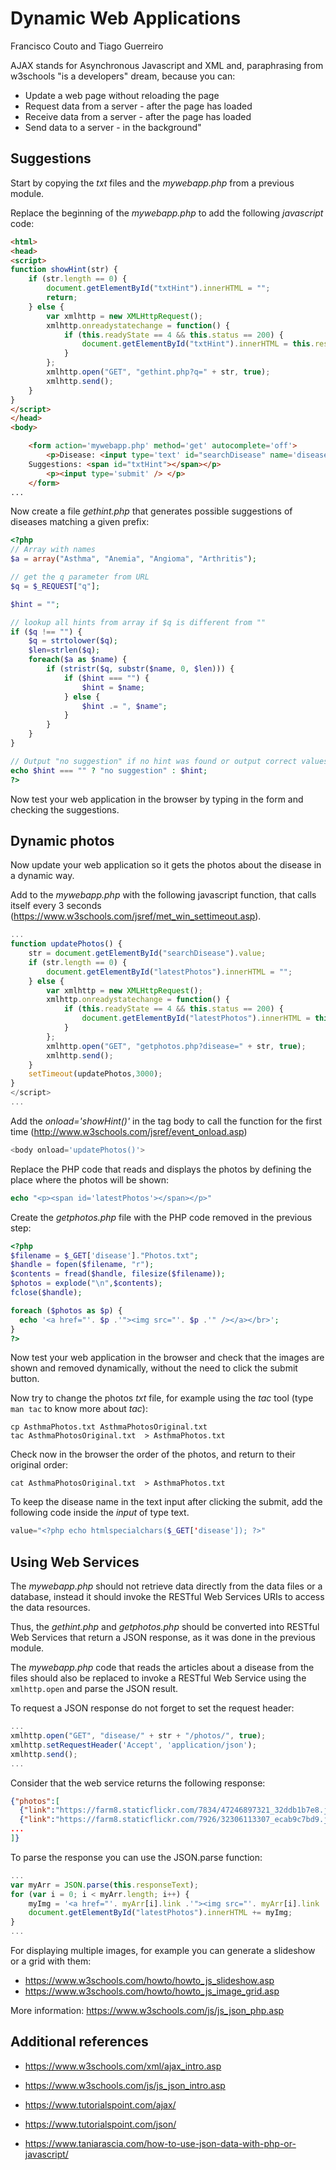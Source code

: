 # Dynamic Web Applications
Francisco Couto and Tiago Guerreiro

AJAX stands for Asynchronous Javascript and XML and, paraphrasing from w3schools "is a developers" dream, because you can:

* Update a web page without reloading the page
* Request data from a server - after the page has loaded 
* Receive data from a server - after the page has loaded
* Send data to a server - in the background"

## Suggestions

Start by copying the _txt_ files and the _mywebapp.php_ from a previous module.

Replace the beginning of the _mywebapp.php_ to add the following _javascript_ code:

```html
<html>
<head>
<script>
function showHint(str) {
    if (str.length == 0) { 
        document.getElementById("txtHint").innerHTML = "";
        return;
    } else {
        var xmlhttp = new XMLHttpRequest();
        xmlhttp.onreadystatechange = function() {
            if (this.readyState == 4 && this.status == 200) {
                document.getElementById("txtHint").innerHTML = this.responseText;
            }
        };
        xmlhttp.open("GET", "gethint.php?q=" + str, true);
        xmlhttp.send();
    }
}
</script>
</head>
<body>

    <form action='mywebapp.php' method='get' autocomplete='off'>
        <p>Disease: <input type='text' id="searchDisease" name='disease' onkeyup="showHint(this.value)"/> 
	Suggestions: <span id="txtHint"></span></p>
        <p><input type='submit' /> </p>
    </form>
...
```

Now create a file _gethint.php_ that generates possible suggestions of diseases matching a given prefix:

```php
<?php
// Array with names
$a = array("Asthma", "Anemia", "Angioma", "Arthritis");

// get the q parameter from URL
$q = $_REQUEST["q"];

$hint = "";

// lookup all hints from array if $q is different from "" 
if ($q !== "") {
    $q = strtolower($q);
    $len=strlen($q);
    foreach($a as $name) {
        if (stristr($q, substr($name, 0, $len))) {
            if ($hint === "") {
                $hint = $name;
            } else {
                $hint .= ", $name";
            }
        }
    }
}

// Output "no suggestion" if no hint was found or output correct values 
echo $hint === "" ? "no suggestion" : $hint;
?>
```

Now test your web application in the browser by typing in the form and checking the suggestions.

## Dynamic photos 


Now update your web application so it gets the photos about the disease in a dynamic way.
 
Add to the _mywebapp.php_ with the following javascript function, that calls itself every 3 seconds (https://www.w3schools.com/jsref/met_win_settimeout.asp).
```javascript
...
function updatePhotos() {
    str = document.getElementById("searchDisease").value;
    if (str.length == 0) { 
        document.getElementById("latestPhotos").innerHTML = "";
    } else {
        var xmlhttp = new XMLHttpRequest();
        xmlhttp.onreadystatechange = function() {
            if (this.readyState == 4 && this.status == 200) {
                document.getElementById("latestPhotos").innerHTML = this.responseText;
            }
        };
        xmlhttp.open("GET", "getphotos.php?disease=" + str, true);
        xmlhttp.send();
    }
    setTimeout(updatePhotos,3000);
}
</script>
...
```

Add the _onload='showHint()'_ in the tag body to call the function for the first time (http://www.w3schools.com/jsref/event_onload.asp)

```php
<body onload='updatePhotos()'>
```

Replace the PHP code that reads and displays the photos by defining the place where the photos will be shown:

```php
echo "<p><span id='latestPhotos'></span></p>"
```

Create the _getphotos.php_ file with the PHP code removed in the previous step:

```php
<?php
$filename = $_GET['disease']."Photos.txt";
$handle = fopen($filename, "r");
$contents = fread($handle, filesize($filename));
$photos = explode("\n",$contents);
fclose($handle);

foreach ($photos as $p) {
  echo '<a href="'. $p .'"><img src="'. $p .'" /></a></br>';
}
?>
```

Now test your web application in the browser and check that the images are shown and removed dynamically, without the need to click the submit button. 

Now try to change the photos _txt_ file, for example using the _tac_ tool (type ```man tac``` to know more about _tac_):
```shell
cp AsthmaPhotos.txt AsthmaPhotosOriginal.txt 
tac AsthmaPhotosOriginal.txt  > AsthmaPhotos.txt 
```

Check now in the browser the order of the photos, and return to their original order:

```shell
cat AsthmaPhotosOriginal.txt  > AsthmaPhotos.txt
```

To keep the disease name in the text input after clicking the submit, add the following code inside the _input_ of type text.
```php
value="<?php echo htmlspecialchars($_GET['disease']); ?>"
```

## Using Web Services

The _mywebapp.php_ should not retrieve data directly from the data files or a database,
instead it should invoke the RESTful Web Services URIs to access the data resources.

Thus, the _gethint.php_ and _getphotos.php_ should be converted into 
RESTful Web Services that return a JSON response, as it was done in the previous module. 

The _mywebapp.php_ code that reads the articles about a disease from the files
should also be replaced to invoke a RESTful Web Service using the ```xmlhttp.open``` and parse the JSON result.

To request a JSON response do not forget to set the request header: 
```javascript
...
xmlhttp.open("GET", "disease/" + str + "/photos/", true);
xmlhttp.setRequestHeader('Accept', 'application/json');
xmlhttp.send();
...
```

Consider that the web service returns the following response:
```json
{"photos":[
  {"link":"https://farm8.staticflickr.com/7834/47246897321_32ddb1b7e8.jpg", "title":"Ventolin Inhaler 100 mcg"},
  {"link":"https://farm8.staticflickr.com/7926/32306113307_ecab9c7bd9.jpg", "title":"Asthma attack girl"},
...
]}
```

To parse the response you can use the JSON.parse function:
```javascript
...
var myArr = JSON.parse(this.responseText);
for (var i = 0; i < myArr.length; i++) {
    myImg = '<a href="'. myArr[i].link .'"><img src="'. myArr[i].link .'" alt="'. myArr[i].title .'" /></a></br>';
    document.getElementById("latestPhotos").innerHTML += myImg;
}
...
```

For displaying multiple images, for example you can generate a slideshow or a grid with them:
- https://www.w3schools.com/howto/howto_js_slideshow.asp
- https://www.w3schools.com/howto/howto_js_image_grid.asp


More information: https://www.w3schools.com/js/js_json_php.asp

## Additional references

- https://www.w3schools.com/xml/ajax_intro.asp

- https://www.w3schools.com/js/js_json_intro.asp

- https://www.tutorialspoint.com/ajax/

- https://www.tutorialspoint.com/json/

- https://www.taniarascia.com/how-to-use-json-data-with-php-or-javascript/
